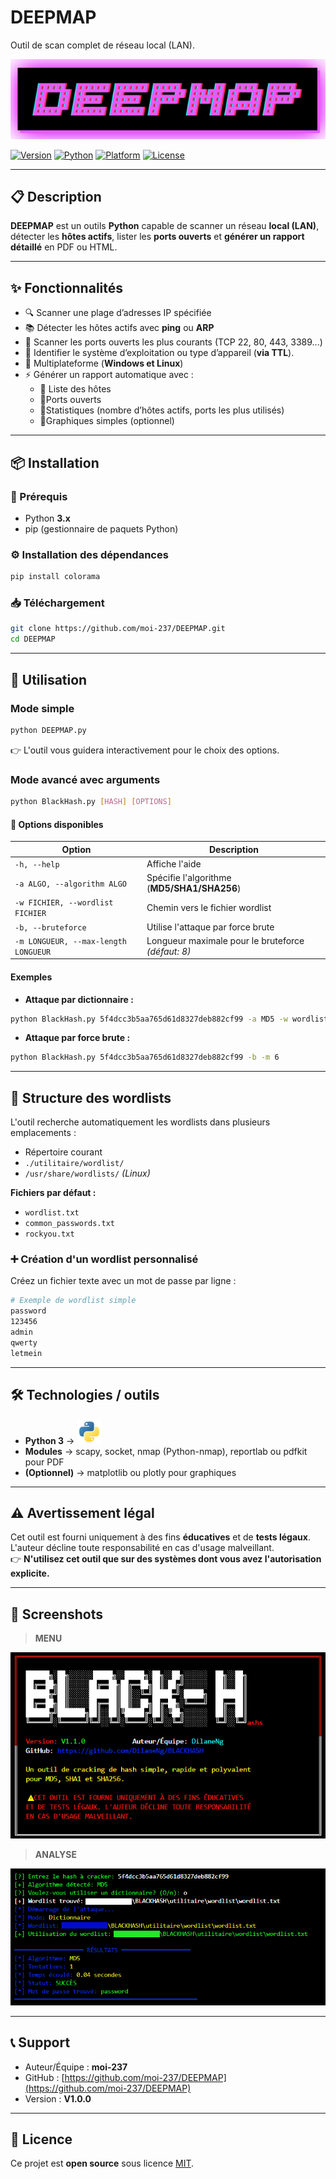 # DEEPMAP
Outil de scan complet de réseau local (LAN).

![Logo](assets/logo.png)

[![Version](https://img.shields.io/badge/version-1.0.0-blue.svg)](https://github.com/DilaneNg/BLACKHASH)
[![Python](https://img.shields.io/badge/python-3.x-yellow.svg)](https://www.python.org/)
[![Platform](https://img.shields.io/badge/platform-Windows%20%7C%20Linux-lightgrey.svg)]()
[![License](https://img.shields.io/badge/license-MIT-green.svg)](LICENSE)

---

## 📋 Description  
**DEEPMAP** est un outils **Python** capable de scanner un réseau **local (LAN)**, détecter les **hôtes actifs**, lister les **ports ouverts** et **générer un rapport détaillé** en PDF ou HTML.

---

## ✨ Fonctionnalités
- 🔍 Scanner une plage d’adresses IP spécifiée  
- 📚 Détecter les hôtes actifs avec **ping** ou **ARP** 
- 💪 Scanner les ports ouverts les plus courants (TCP 22, 80, 443, 3389...) 
- 🎨 Identifier le système d’exploitation ou type d’appareil (**via TTL**). 
- 🐧 Multiplateforme (**Windows et Linux**)
- ⚡ Générer un rapport automatique avec : 
  - 🔧 Liste des hôtes
  - 🔧Ports ouverts
  - 🔧Statistiques (nombre d’hôtes actifs, ports les plus utilisés)
  - 🔧Graphiques simples (optionnel)  

---

## 📦 Installation  

### 🔑 Prérequis
- Python **3.x**  
- pip (gestionnaire de paquets Python)  

### ⚙️ Installation des dépendances
```bash
pip install colorama
```

### 📥 Téléchargement
```bash
git clone https://github.com/moi-237/DEEPMAP.git
cd DEEPMAP
```

---

## 🚀 Utilisation  

### Mode simple
```bash
python DEEPMAP.py
```
👉 L'outil vous guidera interactivement pour le choix des options.

### Mode avancé avec arguments
```bash
python BlackHash.py [HASH] [OPTIONS]
```

#### 📑 Options disponibles
| Option | Description |
|--------|-------------|
| `-h, --help` | Affiche l'aide |
| `-a ALGO, --algorithm ALGO` | Spécifie l'algorithme (**MD5/SHA1/SHA256**) |
| `-w FICHIER, --wordlist FICHIER` | Chemin vers le fichier wordlist |
| `-b, --bruteforce` | Utilise l'attaque par force brute |
| `-m LONGUEUR, --max-length LONGUEUR` | Longueur maximale pour le bruteforce *(défaut: 8)* |

#### Exemples

- **Attaque par dictionnaire :**
```bash
python BlackHash.py 5f4dcc3b5aa765d61d8327deb882cf99 -a MD5 -w wordlist.txt
```

- **Attaque par force brute :**
```bash
python BlackHash.py 5f4dcc3b5aa765d61d8327deb882cf99 -b -m 6
```

---

## 📁 Structure des wordlists  

L'outil recherche automatiquement les wordlists dans plusieurs emplacements :
- Répertoire courant  
- `./utilitaire/wordlist/`  
- `/usr/share/wordlists/` *(Linux)*  

**Fichiers par défaut :**
- `wordlist.txt`  
- `common_passwords.txt`  
- `rockyou.txt`  

### ➕ Création d'un wordlist personnalisé
Créez un fichier texte avec un mot de passe par ligne :
```bash
# Exemple de wordlist simple
password
123456
admin
qwerty
letmein
```

---

## 🛠️ Technologies / outils
- **Python 3** →  <a href="https://www.python.org" target="_blank" rel="noreferrer"> <img src="https://raw.githubusercontent.com/devicons/devicon/master/icons/python/python-original.svg" alt="python" width="40" height="40"/> </a>
- **Modules** → scapy, socket, nmap (Python-nmap), reportlab ou pdfkit pour PDF
- **(Optionnel)** → matplotlib ou plotly pour graphiques

---

## ⚠️ Avertissement légal
Cet outil est fourni uniquement à des fins **éducatives** et de **tests légaux**.  
L'auteur décline toute responsabilité en cas d'usage malveillant.  
👉 **N'utilisez cet outil que sur des systèmes dont vous avez l'autorisation explicite.**

---

## 📸 Screenshots
  
> **MENU**

![Exemple d’exécution](assets/screenshot1.png)  

> **ANALYSE**

![Progression en temps réel](assets/screenshot2.png)  

---

## 📞 Support
- Auteur/Équipe : **moi-237**  
- GitHub : [https://github.com/moi-237/DEEPMAP](https://github.com/moi-237/DEEPMAP)  
- Version : **V1.0.0**  

---

## 📄 Licence
Ce projet est **open source** sous licence [MIT](LICENSE).  
